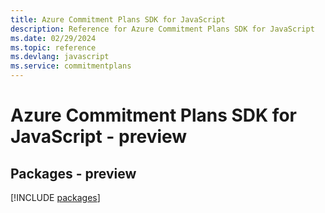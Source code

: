 ```yaml
---
title: Azure Commitment Plans SDK for JavaScript
description: Reference for Azure Commitment Plans SDK for JavaScript
ms.date: 02/29/2024
ms.topic: reference
ms.devlang: javascript
ms.service: commitmentplans
---
```

# Azure Commitment Plans SDK for JavaScript - preview
## Packages - preview
[!INCLUDE [packages](commitment-plans-index.md)]